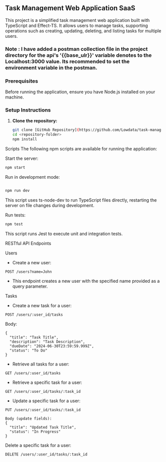 ## Task Management Web Application SaaS

This project is a simplified task management web application built with TypeScript and Effect-TS. It allows users to manage tasks, supporting operations such as creating, updating, deleting, and listing tasks for multiple users.

### Note : I have added a postman collection file in the project directory for the api's '{{base_ulr}}' variable denotes to the Localhost:3000 value. Its recommended to set the environment variable in the postman.

### Prerequisites

Before running the application, ensure you have Node.js installed on your machine.

### Setup Instructions

1. **Clone the repository:**

   ```bash
   git clone [GitHub Repository](https://github.com/Lowdata/task-manager/tree/main)
   cd <repository-folder>
   npm install
   ```

Scripts
The following npm scripts are available for running the application:

Start the server:

 ```bash
npm start
```

Run in development mode:

 ```bash

npm run dev
```
This script uses ts-node-dev to run TypeScript files directly, restarting the server on file changes during development.

Run tests:

```bash
npm test
```
This script runs Jest to execute unit and integration tests.


RESTful API Endpoints

Users
- Create a new user:
```
POST /users?name=John
```
- This endpoint creates a new user with the specified name provided as a query parameter.

Tasks
- Create a new task for a user:
```
POST /users/:user_id/tasks
```
Body:

```
{
  "title": "Task Title",
  "description": "Task Description",
  "dueDate": "2024-06-30T23:59:59.999Z",
  "status": "To Do"
}
```
- Retrieve all tasks for a user:

```
GET /users/:user_id/tasks
```

- Retrieve a specific task for a user:
```
GET /users/:user_id/tasks/:task_id
```

- Update a specific task for a user:

```
PUT /users/:user_id/tasks/:task_id

Body (update fields):
{
  "title": "Updated Task Title",
  "status": "In Progress"
}
```
Delete a specific task for a user:
```
DELETE /users/:user_id/tasks/:task_id
```
